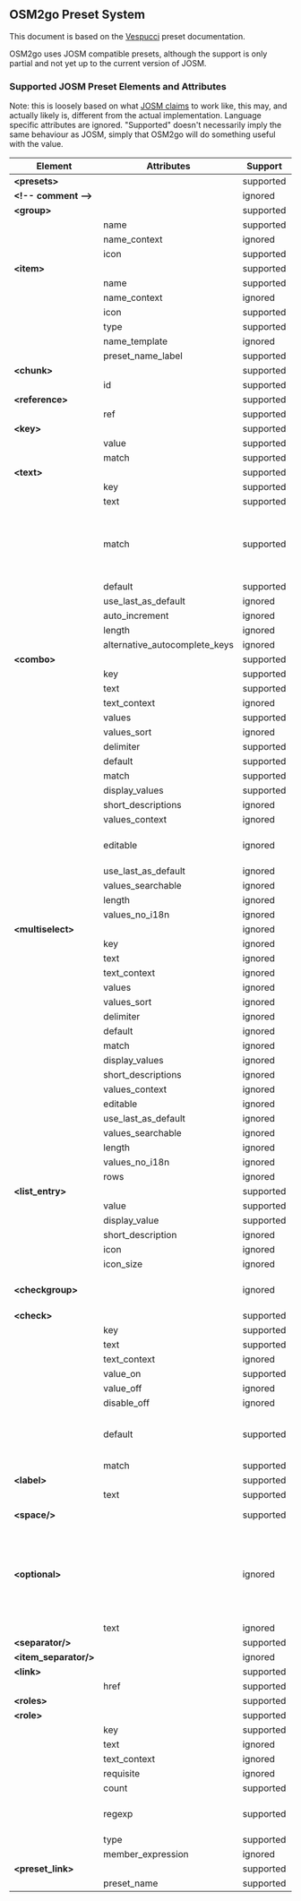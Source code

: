## OSM2go Preset System

This document is based on the [Vespucci](https://github.com/MarcusWolschon/osmeditor4android) preset documentation.

OSM2go uses JOSM compatible presets, although the support is only partial and not yet up to the current version of JOSM.

### Supported JOSM Preset Elements and Attributes

Note: this is loosely based on what [JOSM claims](https://josm.openstreetmap.de/wiki/TaggingPresets) to work like, this may, and actually likely is, different from the actual implementation. Language specific attributes are ignored. "Supported" doesn't necessarily imply the same behaviour as JOSM, simply that OSM2go will do something useful with the value.


Element            | Attributes                    | Support   | Notes
-------------------|-------------------------------|-----------|----------------------------------------------------------------
__&lt;presets&gt;__          |                               | supported | required
__&lt;!-- comment --&gt;__   |                               | ignored   |
__&lt;group&gt;__            |                               | supported |
__&nbsp;__                   | name                          | supported | required
__&nbsp;__                   | name_context                  | ignored   |
__&nbsp;__                   | icon                          | supported | supported
__&lt;item&gt;__             |                               | supported |
__&nbsp;__                   | name                          | supported | required
__&nbsp;__                   | name_context                  | ignored   |
__&nbsp;__                   | icon                          | supported |
__&nbsp;__                   | type                          | supported |
__&nbsp;__                   | name_template                 | ignored   |
__&nbsp;__                   | preset_name_label             | supported |
__&lt;chunk&gt;__            |                               | supported |
__&nbsp;__                   | id                            | supported | required
__&lt;reference&gt;__        |                               | supported |
__&nbsp;__                   | ref                           | supported | required
__&lt;key&gt;__              |                               | supported |
__&nbsp;__                   | value                         | supported | required
__&nbsp;__                   | match                         | supported |
__&lt;text&gt;__             |                               | supported |
__&nbsp;__                   | key                           | supported | required
__&nbsp;__                   | text                          | supported |
__&nbsp;__                   | match                         | supported | "keyvalue" and "keyvalue!" behave like "key" and "key!"
__&nbsp;__                   | default                       | supported |
__&nbsp;__                   | use_last_as_default           | ignored   |
__&nbsp;__                   | auto_increment                | ignored   |
__&nbsp;__                   | length                        | ignored   |
__&nbsp;__                   | alternative_autocomplete_keys | ignored   |
__&lt;combo&gt;__            |                               | supported |
__&nbsp;__                   | key                           | supported | required
__&nbsp;__                   | text                          | supported |
__&nbsp;__                   | text_context                  | ignored   |
__&nbsp;__                   | values                        | supported |
__&nbsp;__                   | values_sort                   | ignored   |
__&nbsp;__                   | delimiter                     | supported |
__&nbsp;__                   | default                       | supported |
__&nbsp;__                   | match                         | supported |
__&nbsp;__                   | display_values                | supported |
__&nbsp;__                   | short_descriptions            | ignored   |
__&nbsp;__                   | values_context                | ignored   |
__&nbsp;__                   | editable                      | ignored   | always treated as "false"
__&nbsp;__                   | use_last_as_default           | ignored   |
__&nbsp;__                   | values_searchable             | ignored   |
__&nbsp;__                   | length                        | ignored   |
__&nbsp;__                   | values_no_i18n                | ignored   |
__&lt;multiselect&gt;__      |                               | ignored   |
__&nbsp;__                   | key                           | ignored   |
__&nbsp;__                   | text                          | ignored   |
__&nbsp;__                   | text_context                  | ignored   |
__&nbsp;__                   | values                        | ignored   |
__&nbsp;__                   | values_sort                   | ignored   |
__&nbsp;__                   | delimiter                     | ignored   |
__&nbsp;__                   | default                       | ignored   |
__&nbsp;__                   | match                         | ignored   |
__&nbsp;__                   | display_values                | ignored   |
__&nbsp;__                   | short_descriptions            | ignored   |
__&nbsp;__                   | values_context                | ignored   |
__&nbsp;__                   | editable                      | ignored   |
__&nbsp;__                   | use_last_as_default           | ignored   |
__&nbsp;__                   | values_searchable             | ignored   |
__&nbsp;__                   | length                        | ignored   |
__&nbsp;__                   | values_no_i18n                | ignored   |
__&nbsp;__                   | rows                          | ignored   |
__&lt;list_entry&gt;__       |                               | supported |
__&nbsp;__                   | value                         | supported | required
__&nbsp;__                   | display_value                 | supported |
__&nbsp;__                   | short_description             | ignored   |
__&nbsp;__                   | icon                          | ignored   |
__&nbsp;__                   | icon_size                     | ignored   |
__&lt;checkgroup&gt;__       |                               | ignored   | but not the included <check> elements
__&lt;check&gt;__            |                               | supported |
__&nbsp;__                   | key                           | supported | required
__&nbsp;__                   | text                          | supported |
__&nbsp;__                   | text_context                  | ignored   |
__&nbsp;__                   | value_on                      | supported |
__&nbsp;__                   | value_off                     | ignored   |
__&nbsp;__                   | disable_off                   | ignored   |
__&nbsp;__                   | default                       | supported | only checked for "on" or not
__&nbsp;__                   | match                         | supported |
__&lt;label&gt;__            |                               | supported |
__&nbsp;__                   | text                          | supported | required
__&lt;space/&gt;__           |                               | supported | ignored on Hildon
__&lt;optional&gt;__         |                               | ignored   | the contained items are parsed as if they were on the same level
__&nbsp;__                   | text                          | ignored   |
__&lt;separator/&gt;__       |                               | supported |
__&lt;item_separator/&gt;__  |                               | ignored   |
__&lt;link&gt;__             |                               | supported |
__&nbsp;__                   | href                          | supported | required
__&lt;roles&gt;__            |                               | supported |
__&lt;role&gt;__             |                               | supported |
__&nbsp;__                   | key                           | supported |
__&nbsp;__                   | text                          | ignored   |
__&nbsp;__                   | text_context                  | ignored   |
__&nbsp;__                   | requisite                     | ignored   |
__&nbsp;__                   | count                         | supported |
__&nbsp;__                   | regexp                        | supported | used to hide those roles
__&nbsp;__                   | type                          | supported |
__&nbsp;__                   | member_expression             | ignored   |
__&lt;preset_link&gt;__      |                               | supported |
__&nbsp;__                   | preset_name                   | supported | required
